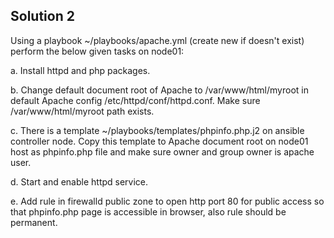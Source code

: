 ## Solution 2

Using a playbook ~/playbooks/apache.yml (create new if doesn't exist) perform the below given tasks on node01:


a. Install httpd and php packages.

b. Change default document root of Apache to /var/www/html/myroot in default Apache config /etc/httpd/conf/httpd.conf. Make sure /var/www/html/myroot path exists.

c. There is a template ~/playbooks/templates/phpinfo.php.j2 on ansible controller node. Copy this template to Apache document root on node01 host as phpinfo.php file and make sure owner and group owner is apache user.

d. Start and enable httpd service.

e. Add rule in firewalld public zone to open http port 80 for public access so that phpinfo.php page is accessible in browser, also rule should be permanent.
